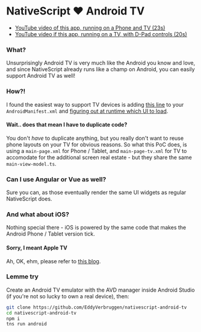 # NativeScript ❤️ Android TV

* [YouTube video of this app, running on a Phone and TV (23s)](https://www.youtube.com/watch?v=b9Wv0IzN3ts)
* [YouTube video if this app, running on a TV, with D-Pad controls (20s)](https://www.youtube.com/watch?v=HjxvDxbAOW0)

### What?
Unsurprisingly Android TV is very much like the Android you know and love,
and since NativeScript already runs like a champ on Android, you can easily
support Android TV as well!

### How?!
I found the easiest way to support TV devices is adding [this line](https://github.com/EddyVerbruggen/nativescript-android-tv/blob/3b3201e979bff762cc4bc36ad04eb946cb48bd6d/app/App_Resources/Android/AndroidManifest.xml#L48) to your `AndroidManifest.xml`
and [figuring out at runtime which UI to load](https://github.com/EddyVerbruggen/nativescript-android-tv/blob/db3848abc508d700ecb80e320c5e5374b1f2073b/app/app.ts#L6-L19).

#### Wait.. does that mean I have to duplicate code?
You don't *have* to duplicate anything, but you really don't want to reuse phone layouts on your TV
for obvious reasons. So what this PoC does, is using a `main-page.xml` for Phone / Tablet, and `main-page-tv.xml`
for TV to accomodate for the additional screen real estate - but they share the same `main-view-model.ts`.

### Can I use Angular or Vue as well?
Sure you can, as those eventually render the same UI widgets as regular NativeScript does.

### And what about iOS?
Nothing special there - iOS is powered by the same code that makes the Android Phone / Tablet version tick.

#### Sorry, I meant Apple TV
Ah, OK, ehm, please refer to [this blog](https://www.nativescript.org/blog/running-the-nativescript-runtime-for-ios-on-apple-tv).

### Lemme try
Create an Android TV emulator with the AVD manager inside Android Studio (if you're not so lucky to own a real device), then:
 
```bash
git clone https://github.com/EddyVerbruggen/nativescript-android-tv
cd nativescript-android-tv
npm i
tns run android
```
